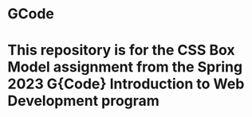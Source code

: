 # GCode

# This repository is for the CSS Box Model assignment from the Spring 2023 G{Code} Introduction to Web Development program
